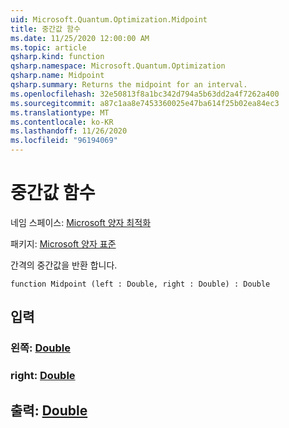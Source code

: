 ```yaml
---
uid: Microsoft.Quantum.Optimization.Midpoint
title: 중간값 함수
ms.date: 11/25/2020 12:00:00 AM
ms.topic: article
qsharp.kind: function
qsharp.namespace: Microsoft.Quantum.Optimization
qsharp.name: Midpoint
qsharp.summary: Returns the midpoint for an interval.
ms.openlocfilehash: 32e50813f8a1bc342d794a5b63dd2a4f7262a400
ms.sourcegitcommit: a87c1aa8e7453360025e47ba614f25b02ea84ec3
ms.translationtype: MT
ms.contentlocale: ko-KR
ms.lasthandoff: 11/26/2020
ms.locfileid: "96194069"
---
```

# <a name="midpoint-function"></a>중간값 함수

네임 스페이스: [Microsoft 양자 최적화](xref:Microsoft.Quantum.Optimization)

패키지: [Microsoft 양자 표준](https://nuget.org/packages/Microsoft.Quantum.Standard)


간격의 중간값을 반환 합니다.

```qsharp
function Midpoint (left : Double, right : Double) : Double
```


## <a name="input"></a>입력

### <a name="left--double"></a>왼쪽: [Double](xref:microsoft.quantum.lang-ref.double)




### <a name="right--double"></a>right: [Double](xref:microsoft.quantum.lang-ref.double)





## <a name="output--double"></a>출력: [Double](xref:microsoft.quantum.lang-ref.double)

